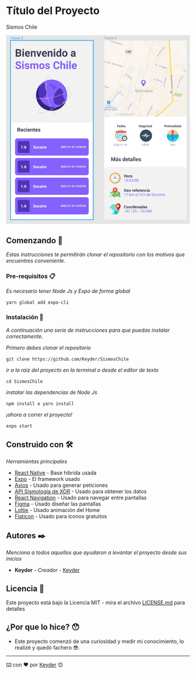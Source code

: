 # Título del Proyecto

Sismos Chile

![alt text](https://github.com/Keyder/SismosChile/blob/master/assets/Screenshot.jpg?raw=true)


## Comenzando 🚀

_Estas instrucciones te permitirán clonar el repositorio con los motivos que encuentres conveniente._


### Pre-requisitos 📋

_Es necesario tener Node Js y Expo de forma global_

```
yarn global add expo-cli 
```

### Instalación 🔧

_A continuación una serie de instrucciones para que puedas instalar correctamente._

_Primero debes clonar el repositorio_

```
git clone https://github.com/Keyder/SismosChile
```

_ir a la raiz del proyecto en la terminal o desde el editor de texto_

```
cd SismosChile
```

_instalar las dependencias de Node Js_

```
npm install o yarn install
```

_¡ahora a correr el proyecto!_

```
expo start
```

## Construido con 🛠️

_Herramientas principales_

* [React Native](https://reactnative.dev/) - Base hibrida usada
* [Expo](https://docs.expo.dev/) - El framework usado
* [Axios](https://github.com/axios/axios) - Usado para generar peticiones
* [API Sismologia de XOR](https://xor.cl/api/sismo/) - Usado para obtener los datos
* [React Navigation](https://reactnavigation.org/) - Usado para navegar entre pantallas
* [Figma](https://www.figma.com/) - Usado diseñar las pantallas
* [Lottie](https://lottiefiles.com/) - Usado animación del Home
* [Flaticon](https://www.flaticon.com/) - Usado para iconos gratuitos

## Autores ✒️

_Menciona a todos aquellos que ayudaron a levantar el proyecto desde sus inicios_

* **Keyder** - *Creador* - [Keyder](https://github.com/Keyder)

## Licencia 📄

Este proyecto está bajo la Licencia MIT - mira el archivo [LICENSE.md](LICENSE.md) para detalles

## ¿Por que lo hice? 😯

* Este proyecto comenzó de una curiosidad y medir mi conocimiento, lo realizé y quedó fachero 😎.



---
⌨️ con ❤️ por [Keyder](https://github.com/Keyder) 😊
